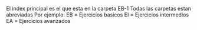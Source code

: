 El index principal es el que esta en la carpeta EB-1
Todas las carpetas estan abreviadas 
Por ejemplo:
EB = Ejercicios basicos
EI = Ejercicios intermedios
EA = Ejercicios avanzados
